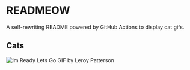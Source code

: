 # READMEOW

A self-rewriting README powered by GitHub Actions to display cat gifs.

## Cats

![Im Ready Lets Go GIF by Leroy Patterson](https://media3.giphy.com/media/CjmvTCZf2U3p09Cn0h/200.gif?cid=9acd02daphbl69gave4c9rzjei7dnxnj3bi0g4trccq1820t&ep=v1_gifs_search&rid=200.gif&ct=g)
